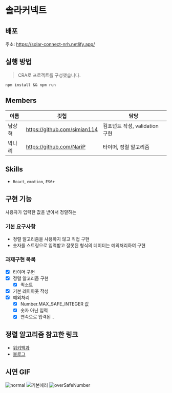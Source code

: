 # 솔라커넥트

## 배포
주소: https://solar-connect-nrh.netlify.app/

## 실행 방법
> CRA로 프로젝트를 구성했습니다.

```
npm install && npm run
```

## Members


| 이름 | 깃헙 | 담당 |
| -------- | -------- | -------- |
| 남상혁 | https://github.com/simian114 | 컴포넌트 작성, validation 구현 |
| 박나리 | https://github.com/NariP | 타이머, 정렬 알고리즘 |


## Skills
-  `React`, `emotion`, `ES6+`

## 구현 기능
사용자가 입력한 값을 받아서 정렬하는 

### 기본 요구사항
- 정렬 알고리즘을 사용하지 않고 직접 구현
- 숫자를 스트링으로 입력받고 잘못된 형식의 데이터는 예외처리하여 구현

### 과제구현 목록
- [x] 타이머 구현
- [x] 정렬 알고리즘 구현
  - [x] 퀵소트 
- [x] 기본 레이아웃 작성
- [x] 예외처리
  - [x] Number.MAX_SAFE_INTEGER 값
  - [x] 숫자 아닌 입력
  - [x] 연속으로 입력된 `,`  

## 정렬 알고리즘 참고한 링크

- [위키백과](https://ko.wikipedia.org/wiki/%ED%80%B5_%EC%A0%95%EB%A0%AC)
- [블로그](https://im-developer.tistory.com/135)

## 시연 GIF

![normal](https://user-images.githubusercontent.com/49119625/129662539-f1c187db-c4eb-4de0-ba7a-a5c9f80bd229.gif)
![기본에러](https://user-images.githubusercontent.com/49119625/129662548-9e869cd6-e945-4b6f-8285-c3dd17dcbb06.gif)
![overSafeNumber](https://user-images.githubusercontent.com/49119625/129662556-592328a9-d11b-4746-9de6-9dc278cc46b8.gif)
